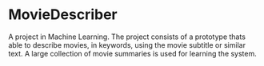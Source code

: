 # MovieDescriber
A project in Machine Learning. The project consists of a prototype thats able to describe movies, in keywords, using the movie subtitle or similar text. A large collection of movie summaries is used for learning the system.
